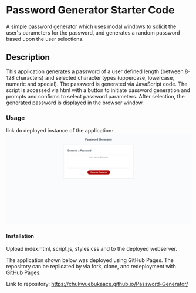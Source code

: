 # Password Generator Starter Code
A simple password generator which uses modal windows to solicit the user's parameters for the password, and generates a random password based upon the user selections.

## Description

This application generates a password of a user defined length (between 8-128 characters) and selected character types (uppercase, lowercase, numeric and special). The password is generated via JavaScript code. The script is accessed via html with a button to initiate password generation and prompts and confirms to select password parameters. After selection, the generated password is displayed in the browser window.

### Usage
link do deployed instance of the application:
![Code generator screenshot](./images/app_screenshot.png)

#### Installation
Upload index.html, script.js, styles.css and to the deployed webserver.

The application shown below was deployed using GitHub Pages. The repository can be replicated by via fork, clone, and redeployment with GitHub Pages.

Link to repository: https://chukwuebukaace.github.io/Password-Generator/

